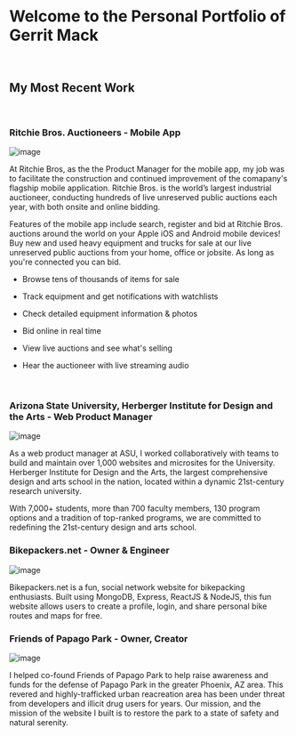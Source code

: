 # Welcome to the Personal Portfolio of Gerrit Mack
<br />

## My Most Recent Work
<br />

  ### Ritchie Bros. Auctioneers - Mobile App
  ![image](https://user-images.githubusercontent.com/21064788/176204172-46b978ff-0139-4fd3-aecc-0cac98557b0e.png)

  At Ritchie Bros, as the the Product Manager for the mobile app, my job was to facilitate the construction and continued improvement of the comapany's flagship mobile application. Ritchie Bros. is the world’s largest industrial auctioneer, conducting hundreds of live unreserved public auctions each year, with both onsite and online bidding. 
  
  Features of the mobile app include search, register and bid at Ritchie Bros. auctions around the world on your Apple iOS and Android mobile  devices! Buy new and used heavy equipment and trucks for sale at our live unreserved public auctions from your home, office or jobsite. As long as you're connected you can bid.


- Browse tens of thousands of items for sale

- Track equipment and get notifications with watchlists

- Check detailed equipment information & photos

- Bid online in real time

- View live auctions and see what's selling

- Hear the auctioneer with live streaming audio
<br />

### Arizona State University, Herberger Institute for Design and the Arts - Web Product Manager

![image](https://user-images.githubusercontent.com/21064788/176206929-41424aa0-6914-4e65-b07a-884be952d9c1.png)

  As a web product manager at ASU, I worked collaboratively with teams to build and maintain over 1,000 websites and microsites for the University. Herberger Institute for Design and the Arts, the largest comprehensive design and arts school in the nation, located within a dynamic 21st-century research university.

With 7,000+ students, more than 700 faculty members, 130 program options and a tradition of top-ranked programs, we are committed to redefining the 21st-century design and arts school.
<br />

### Bikepackers.net - Owner & Engineer
![image](https://user-images.githubusercontent.com/21064788/176209089-515bf6a2-4560-4efa-b954-641846e8fcf6.png)

Bikepackers.net is a fun, social network website for bikepacking enthusiasts. Built using MongoDB, Express, ReactJS & NodeJS, this fun website allows users to create a profile, login, and share personal bike routes and maps for free. 
<br />

### Friends of Papago Park - Owner, Creator
![image](https://user-images.githubusercontent.com/21064788/176210865-b28985d9-847d-4b2c-aaf7-1556e09c07f6.png)

I helped co-found Friends of Papago Park to help raise awareness and funds for the defense of Papago Park in the greater Phoenix, AZ area. This revered and highly-trafficked urban reacreation area has been under threat from developers and illicit drug users for years. Our mission, and the mission of the website I built is to restore the park to a state of safety and natural serenity. 
